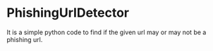 # PhishingUrlDetector
It is a simple python code to find if the given url may or may not be a phishing url. 
